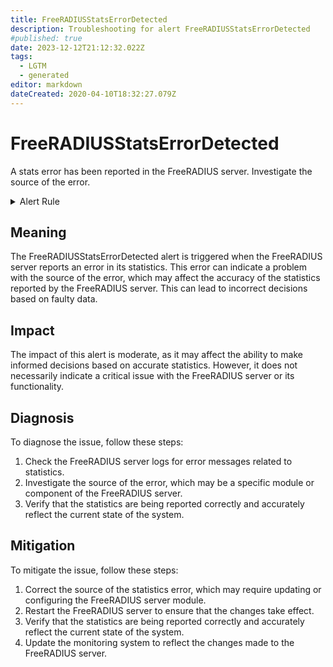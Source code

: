```yaml
---
title: FreeRADIUSStatsErrorDetected
description: Troubleshooting for alert FreeRADIUSStatsErrorDetected
#published: true
date: 2023-12-12T21:12:32.022Z
tags: 
  - LGTM
  - generated
editor: markdown
dateCreated: 2020-04-10T18:32:27.079Z
---
```


# FreeRADIUSStatsErrorDetected

A stats error has been reported in the FreeRADIUS server. Investigate the source of the error.

<details>
  <summary>Alert Rule</summary>

{{% rule "freeradius/freeradius-exporter.yml" "FreeRADIUSStatsErrorDetected" %}}

{{% comment %}}

```yaml
alert: FreeRADIUSStatsErrorDetected
expr: freeradius_stats_error{error!~"^$"} == 1
for: 5m
labels:
    severity: warning
annotations:
    summary: Stats Error Detected
    description: A stats error has been reported in the FreeRADIUS server. Investigate the source of the error.
    runbook: https://srerun.github.io/prometheus-alerts/runbooks/freeradius-exporter/freeradiusstatserrordetected/

```

{{% /comment %}}

</details>


## Meaning

The FreeRADIUSStatsErrorDetected alert is triggered when the FreeRADIUS server reports an error in its statistics. This error can indicate a problem with the source of the error, which may affect the accuracy of the statistics reported by the FreeRADIUS server. This can lead to incorrect decisions based on faulty data.

## Impact

The impact of this alert is moderate, as it may affect the ability to make informed decisions based on accurate statistics. However, it does not necessarily indicate a critical issue with the FreeRADIUS server or its functionality.

## Diagnosis

To diagnose the issue, follow these steps:

1. Check the FreeRADIUS server logs for error messages related to statistics.
2. Investigate the source of the error, which may be a specific module or component of the FreeRADIUS server.
4. Verify that the statistics are being reported correctly and accurately reflect the current state of the system.

## Mitigation

To mitigate the issue, follow these steps:

1. Correct the source of the statistics error, which may require updating or configuring the FreeRADIUS server module.
2. Restart the FreeRADIUS server to ensure that the changes take effect.
3. Verify that the statistics are being reported correctly and accurately reflect the current state of the system.
4. Update the monitoring system to reflect the changes made to the FreeRADIUS server.